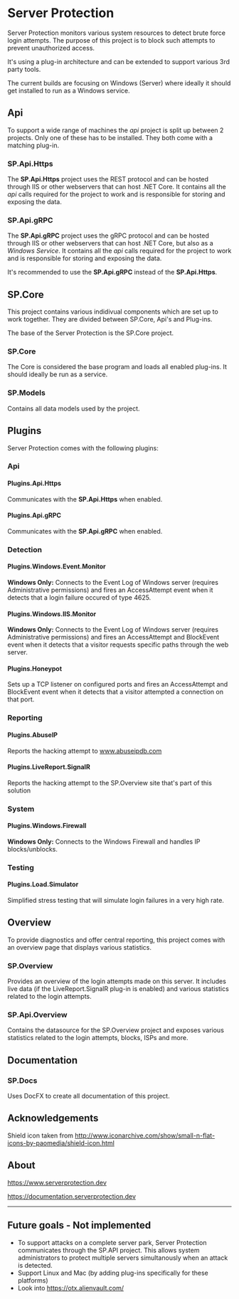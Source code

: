 # **Server Protection**
Server Protection monitors various system resources to detect brute force login attempts. The purpose of this project is to block such attempts to prevent unauthorized access.

It's using a plug-in architecture and can be extended to support various 3rd party tools.

The current builds are focusing on Windows (Server) where ideally it should get installed to run as a Windows service.

## **Api**
To support a wide range of machines the *api* project is split up between 2 projects. Only one of these has to be installed.
They both come with a matching plug-in.

### **SP.Api.Https**
The **SP.Api.Https** project uses the REST protocol and can be hosted through IIS or other webservers that can host .NET Core.
It contains all the *api* calls required for the project to work and is responsible for storing and exposing the data.

### **SP.Api.gRPC**
The **SP.Api.gRPC** project uses the gRPC protocol and can be hosted through IIS or other webservers that can host .NET Core, but also as a *Windows Service*.
It contains all the *api* calls required for the project to work and is responsible for storing and exposing the data.

It's recommended to use the **SP.Api.gRPC** instead of the **SP.Api.Https**.

## **SP.Core**
This project contains various indidivual components which are set up to work together. They are divided between SP.Core, Api's and Plug-ins.

The base of the Server Protection is the SP.Core project.

### **SP.Core**
The Core is considered the base program and loads all enabled plug-ins. It should ideally be run as a service. 

### **SP.Models**
Contains all data models used by the project.

## **Plugins**
Server Protection comes with the following plugins:

### **Api**

#### **Plugins.Api.Https**
Communicates with the **SP.Api.Https** when enabled.

#### **Plugins.Api.gRPC**
Communicates with the **SP.Api.gRPC** when enabled.

### **Detection**

#### **Plugins.Windows.Event.Monitor**
**Windows Only:** Connects to the Event Log of Windows server (requires Administrative permissions) and fires an AccessAttempt event when it detects
that a login failure occured of type 4625.

#### **Plugins.Windows.IIS.Monitor**
**Windows Only:** Connects to the Event Log of Windows server (requires Administrative permissions) and fires an AccessAttempt and BlockEvent event when it detects
that a visitor requests specific paths through the web server.

#### **Plugins.Honeypot**
Sets up a TCP listener on configured ports and fires an AccessAttempt and BlockEvent event when it detects that a visitor attempted a connection on that port.

### **Reporting**
#### **Plugins.AbuseIP**
Reports the hacking attempt to www.abuseipdb.com

#### **Plugins.LiveReport.SignalR**
Reports the hacking attempt to the SP.Overview site that's part of this solution

### **System**
#### **Plugins.Windows.Firewall**
**Windows Only:** Connects to the Windows Firewall and handles IP blocks/unblocks.

### **Testing**
#### **Plugins.Load.Simulator**
Simplified stress testing that will simulate login failures in a very high rate.

## **Overview**
To provide diagnostics and offer central reporting, this project comes with an overview page that displays various statistics.

### **SP.Overview**
Provides an overview of the login attempts made on this server. It includes live data (if the LiveReport.SignalR plug-in is enabled) and various statistics related to the login attempts.

### **SP.Api.Overview**
Contains the datasource for the SP.Overview project and exposes various statistics related to the login attempts, blocks, ISPs and more.

## **Documentation**

### **SP.Docs**
Uses DocFX to create all documentation of this project.

## Acknowledgements
Shield icon taken from http://www.iconarchive.com/show/small-n-flat-icons-by-paomedia/shield-icon.html

## About
https://www.serverprotection.dev

https://documentation.serverprotection.dev

---

## Future goals - Not implemented
* To support attacks on a complete server park, Server Protection communicates through the SP.API project. This allows system administrators to protect multiple servers simultanously 
when an attack is detected.
* Support Linux and Mac (by adding plug-ins specifically for these platforms)
 * Look into https://otx.alienvault.com/